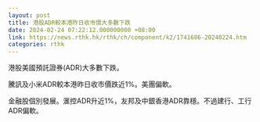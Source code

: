 ```yaml
---
layout: post
title: 港股ADR較本港昨日收市價大多數下跌
date: 2024-02-24 07:22:12.000000000 +08:00
link: https://news.rthk.hk/rthk/ch/component/k2/1741686-20240224.htm
categories: rthk
---
```


港股美國預託證券(ADR)大多數下跌。

騰訊及小米ADR較本港昨日收市價跌近1%。美團偏軟。

金融股個別發展。滙控ADR升近1%，友邦及中銀香港ADR靠穩。不過建行、工行ADR偏軟。
